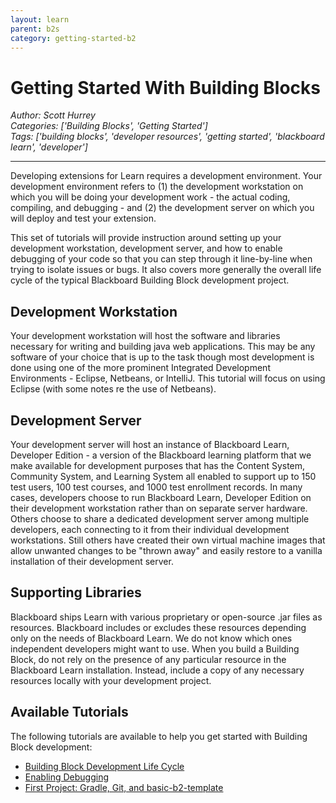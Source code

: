 ```yaml
---
layout: learn
parent: b2s
category: getting-started-b2
---
```

# Getting Started With Building Blocks
*Author: Scott Hurrey*  
*Categories: ['Building Blocks', 'Getting Started']*  
*Tags: ['building blocks', 'developer resources', 'getting started', 'blackboard learn', 'developer']*  
<hr />
Developing extensions for Learn requires a development environment. Your
development environment refers to (1) the development workstation on which you
will be doing your development work - the actual coding, compiling, and
debugging - and (2) the development server on which you will deploy and test
your extension.

This set of tutorials will provide instruction around setting up your
development workstation, development server, and how to enable debugging of
your code so that you can step through it line-by-line when trying to isolate
issues or bugs. It also covers more generally the overall life cycle of the
typical Blackboard Building Block development project.

## Development Workstation

Your development workstation will host the software and libraries necessary
for writing and building java web applications. This may be any software of
your choice that is up to the task though most development is done using one
of the more prominent Integrated Development Environments - Eclipse, Netbeans,
or IntelliJ. This tutorial will focus on using Eclipse (with some notes re the
use of Netbeans).

## Development Server

Your development server will host an instance of Blackboard Learn, Developer
Edition - a version of the Blackboard learning platform that we make available
for development purposes that has the Content System, Community System, and
Learning System all enabled to support up to 150 test users, 100 test courses,
and 1000 test enrollment records. In many cases, developers choose to run
Blackboard Learn, Developer Edition on their development workstation rather
than on separate server hardware. Others choose to share a dedicated
development server among multiple developers, each connecting to it from their
individual development workstations. Still others have created their own
virtual machine images that allow unwanted changes to be "thrown away" and
easily restore to a vanilla installation of their development server.

## Supporting Libraries

Blackboard ships Learn with various proprietary or open-source .jar files as
resources. Blackboard includes or excludes these resources depending only on
the needs of Blackboard Learn. We do not know which ones independent
developers might want to use. When you build a Building Block, do not rely on
the presence of any particular resource in the Blackboard Learn installation.
Instead, include a copy of any necessary resources locally with your
development project.

## Available Tutorials

The following tutorials are available to help you get started with Building
Block development:

  * [Building Block Development Life Cycle](Building%20Block%20Development%20Life%20Cycle.html)
  * [Enabling Debugging](Enabling%20Remote%20Debugging.html)
  * [First Project: Gradle, Git, and basic-b2-template](First%20Project:%20Gradle,%20Git,%20and%20b2-starter-template.html)


